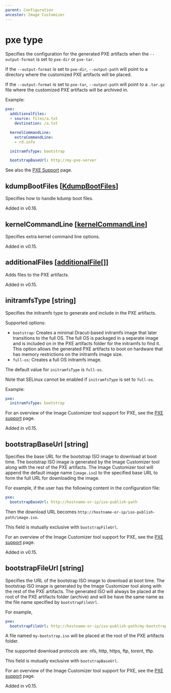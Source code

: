 ```yaml
---
parent: Configuration
ancestor: Image Customizer
---
```


# pxe type

Specifies the configuration for the generated PXE artifacts when the `--output-format`
is set to `pxe-dir` or `pxe-tar`.

If the `--output-format` is set to `pxe-dir`, `--output-path` will point to a
directory where the customized PXE artifacts will be placed.

If the `--output-format` is set to `pxe-tar`, `--output-path` will point to a
`.tar.gz` file where the customized PXE artifacts will be archived in.

Example:

```yaml
pxe:
  additionalFiles:
  - source: files/a.txt
    destination: /a.txt

  kernelCommandLine:
    extraCommandLine:
    - rd.info

  initramfsType: bootstrap

  bootstrapBaseUrl: http://my-pxe-server
```

See also the [PXE Support](../../concepts/pxe.md) page.

## kdumpBootFiles [[KdumpBootFiles](./kdumpbootfiles.md)]

Specifies how to handle kdump boot files.

Added in v0.16.

## kernelCommandLine [[kernelCommandLine](./kernelcommandline.md)]

Specifies extra kernel command line options.

Added in v0.15.

## additionalFiles [[additionalFile](./additionalfile.md)[]]

Adds files to the PXE artifacts.

Added in v0.15.

## initramfsType [string]

Specifies the initramfs type to generate and include in the PXE artifacts.

Supported options:

- `bootstrap`: Creates a minimal Dracut-based initramfs image that later
  transitions to the full OS. The full OS is packaged in a separate image
  and is included on in the PXE artifacts folder for the initramfs to find it.
  This option allows the generated PXE artifacts to boot on hardware that has
  memory restrictions on the initramfs image size.
- `full-os`: Creates a full OS initramfs image.

The default value for `initramfsType` is `full-os`.

Note that SELinux cannot be enabled if `initramfsType` is set to `full-os`.

Example:

```yaml
pxe:
  initramfsType: bootstrap
```

For an overview of the Image Customizer tool support for PXE, see the
[PXE support](../../concepts/pxe.md) page.

Added in v0.15.

## bootstrapBaseUrl [string]

Specifies the base URL for the bootstrap ISO image to download at boot time.
The bootstrap ISO image is generated by the Image Customizer tool along with the
rest of the PXE artifacts. The Image Customizer tool will append the
default image name (`image.iso`) to the specified base URL to form the full URL
for downloading the image.

For example, if the user has the following content in the configuration file:

```yaml
pxe:
  bootstrapBaseUrl: http://hostname-or-ip/iso-publish-path
```

Then the download URL becomes `http://hostname-or-ip/iso-publish-path/image.iso`.

This field is mutually exclusive with `bootstrapFileUrl`.

For an overview of the Image Customizer tool support for PXE, see the
[PXE support](../../concepts/pxe.md) page.

Added in v0.15.

## bootstrapFileUrl [string]

Specifies the URL of the bootstrap ISO image to download at boot time.
The bootstrap ISO image is generated by the Image Customizer tool along with the
rest of the PXE artifacts. The generated ISO will always be placed at the root
of the PXE artifacts folder (archive) and will be have the same name as the file
name specified by `bootstrapFileUrl`.

For example,

```yaml
pxe:
  bootstrapFileUrl: http://hostname-or-ip/iso-publish-path/my-bootstrap.iso
```

A file named `my-bootstrap.iso` will be placed at the root of the PXE artifacts
folder.

The supported download protocols are: nfs, http, https, ftp, torent, tftp.

This field is mutually exclusive with `bootstrapBaseUrl`.

For an overview of the Image Customizer tool support for PXE, see the
[PXE support](../../concepts/pxe.md) page.

Added in v0.15.
